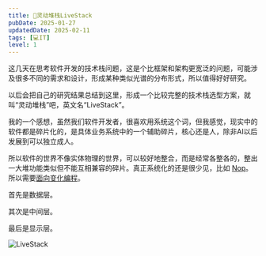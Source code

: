 ```yaml
---
title: 🍔灵动堆栈LiveStack
pubDate: 2025-01-27
updatedDate: 2025-02-11
tags: [💻IT]
level: 1
---
```


这几天在思考软件开发的技术栈问题，这是个比框架和架构更宽泛的问题，可能涉及很多不同的需求和设计，形成某种类似光谱的分布形式，所以值得好好研究。

以后会把自己的研究结果总结到这里，形成一个比较完整的技术栈选型方案，就叫“灵动堆栈”吧，英文名“LiveStack”。

我的一个感想，虽然我们软件开发者，很喜欢用系统这个词，但我感觉，现实中的软件都是碎片化的，是具体业务系统中的一个辅助碎片，核心还是人，除非AI以后发展到可以独立成人。

所以软件的世界不像实体物理的世界，可以较好地整合，而是经常各整各的，整出一大堆功能类似但不能互相兼容的碎片。真正系统化的还是很少见，比如 [Nop]。所以需要[面向变化编程](/lab/20250119-change-oriented)。

首先是数据层。

其次是中间层。

最后是显示层。

![LiveStack](/images/live-stack.svg)


[Nop]: https://github.com/entropy-cloud/nop-entropy

